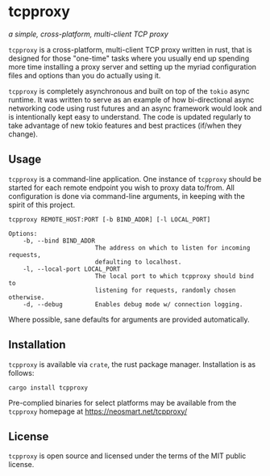 # tcpproxy
_a simple, cross-platform, multi-client TCP proxy_

`tcpproxy` is a cross-platform, multi-client TCP proxy written in rust, that is designed for those "one-time" tasks where you usually end up spending more time installing a proxy server and setting up the myriad configuration files and options than you do actually using it.

`tcpproxy` is completely asynchronous and built on top of the `tokio` async runtime. It was written to serve as an example of how bi-directional async networking code using rust futures and an async framework would look and is intentionally kept easy to understand. The code is updated regularly to take advantage of new tokio features and best practices (if/when they change).

## Usage

`tcpproxy` is a command-line application. One instance of `tcpproxy` should be started for each remote endpoint you wish to proxy data to/from. All configuration is done via command-line arguments, in keeping with the spirit of this project.

```
tcpproxy REMOTE_HOST:PORT [-b BIND_ADDR] [-l LOCAL_PORT]

Options:
    -b, --bind BIND_ADDR
                        The address on which to listen for incoming requests,
                        defaulting to localhost.
    -l, --local-port LOCAL_PORT
                        The local port to which tcpproxy should bind to
                        listening for requests, randomly chosen otherwise.
    -d, --debug         Enables debug mode w/ connection logging.
```

Where possible, sane defaults for arguments are provided automatically.

## Installation

`tcpproxy` is available via `crate`, the rust package manager. Installation is as follows:

    cargo install tcpproxy

Pre-complied binaries for select platforms may be available from the `tcpproxy` homepage at https://neosmart.net/tcpproxy/

## License

`tcpproxy` is open source and licensed under the terms of the MIT public license.
